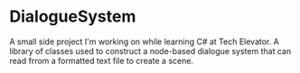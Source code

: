# DialogueSystem
A small side project I'm working on while learning C# at Tech Elevator. A library of classes used to construct a node-based dialogue system that can read frrom a formatted text file to create a scene.
